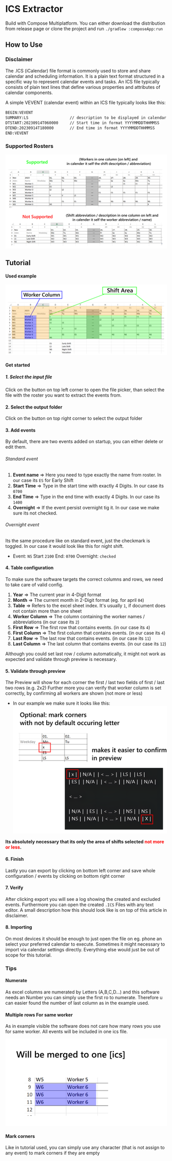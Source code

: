 # ICS Extractor

Build with Compose Multiplatform. You can either download the distribution from release page or clone the project and run `./gradlew :composeApp:run`

## How to Use

### Disclaimer

The .ICS (iCalendar) file format is commonly used to store and share calendar and scheduling information. It is a plain text format structured in a specific way to represent calendar events and tasks. An ICS file typically consists of plain text lines that define various properties and attributes of calendar components.

A simple VEVENT (calendar event) within an ICS file typically looks like this:

````
BEGIN:VEVENT
SUMMARY:LS                  // description to be displayed in calendar
DTSTART:20230914T060000     // Start time in format YYYYMMDDTHHMMSS
DTEND:20230914T180000       // End time in format YYYYMMDDTHHMMSS
END:VEVENT
````

### Supported Rosters
![Supported/Unsupported Roster](documentation/resources/doc_img_rooster_supported_unsupported.png)

## Tutorial

#### Used example
![roster example](documentation/resources/doc_img_areas.png)

#### Get started

##### 1. Select the input file 
Click on the button on top left corner to open the file picker, than select the file with the roster you want to extract the events from.

#### 2. Select the output folder
Click on the button on top right corner to select the output folder

#### 3. Add events
By default, there are two events added on startup, you can either delete or edit them.

###### Standard event 
1. **Event name** => Here you need to type exactly the name from roster. In our case its `ES` for Early Shift
2. **Start Time** => Type in the start time with exactly 4 Digits. In our case its `0700`
3. **End Time** => Type in the end time with exactly 4 Digits. In our case its `1400`
4. **Overnight** => If the event persist overnight tig it. In our case we make sure its not checked.

###### Overnight event 
Its the same procedure like on standard event, just the checkmark is toggled.
In our case it would look like this for night shift.
- Event: `NS` Start `2100` End: `0700` Overnight: `checked`

#### 4. Table configuration
To make sure the software targets the correct columns and rows, we need to take care of valid config.

1. **Year** => The current year in 4-Digit format
2. **Month** => The current month in 2-Digit format (eg. for april `04`)
3. **Table** => Refers to the excel sheet index. It's usually `1`, if document does not contain more than one sheet
4. **Worker Column** => The column containing the worker names / abbreviations (in our case its `2`)
5. **First Row** => The first row that contains events. (in our case its `4`)
6. **First Column** => The first column that contains events. (in our case its `4`)
7. **Last Row** => The last row that contains events. (in our case its `11`)
8. **Last Column** => The last column that contains events. (in our case its `12`)

Although you could set last row / column automatically, it might not work as expected and validate through preview is necessary.

#### 5. Validate through preview
The Preview will show for each corner the first / last two fields of first / last two rows (e.g. 2x2)
Further more you can verify that worker column is set correctly, by confirming all workers are shown (not more or less) 
- In our example we make sure it looks like this:
![preview](documentation/resources/doc_img_previewj.png)

**Its absolutely necessary that its only the area of shifts selected <span style="color:red">not more or less</span>.**

#### 6. Finish
Lastly you can export by clicking on bottom left corner and save whole configuration / events by clicking on bottom right corner

#### 7. Verify 
After clicking export you will see a log showing the created and excluded events.
Furthermore you can open the created `.ICS` Files with any text editor. A small description how this should look like is on top of this article in disclaimer.

#### 8. Importing 
On most devices it should be enough to just open the file on eg. phone an select your preferred calendar to execute. Sometimes it might necessary to import via calendar settings directly. Everything else would just be out of scope for this tutorial.

### Tips 

#### Numerate
As excel columns are numerated by Letters (A,B,C,D...) and this software needs an Number you can simply use the first ro to numerate. Therefore u can easier found the number of last column as in the example used.

#### Multiple rows For same worker
As in example visible the software does not care how many rows you use for same worker. All events will be included in one ics file.

![Multi Worker Rows for same](documentation/resources/doc_img_multi_worker.png)

#### Mark corners
Like in tutorial used, you can simply use any character (that is not assign to any event) to mark corners if they are empty